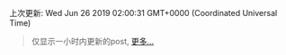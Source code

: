 
  
 上次更新: Wed Jun 26 2019 02:00:31 GMT+0000 (Coordinated Universal Time) 

 > 仅显示一小时内更新的post, [更多...](screenshots/)
  
